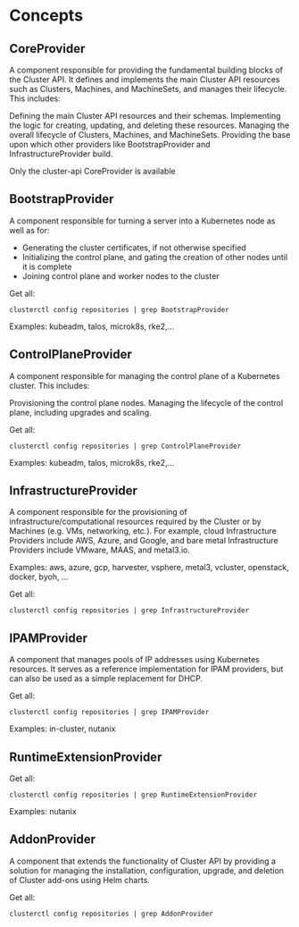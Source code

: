# Concepts

## CoreProvider

A component responsible for providing the fundamental building blocks of the Cluster API. It defines and implements the main Cluster API resources such as Clusters, Machines, and MachineSets, and manages their lifecycle. This includes:

Defining the main Cluster API resources and their schemas.
Implementing the logic for creating, updating, and deleting these resources.
Managing the overall lifecycle of Clusters, Machines, and MachineSets.
Providing the base upon which other providers like BootstrapProvider and InfrastructureProvider build.

Only the cluster-api CoreProvider is available

## BootstrapProvider

A component responsible for turning a server into a Kubernetes node as well as for:

- Generating the cluster certificates, if not otherwise specified
- Initializing the control plane, and gating the creation of other nodes until it is complete
- Joining control plane and worker nodes to the cluster

Get all:

```shell
clusterctl config repositories | grep BootstrapProvider
```

Examples: kubeadm, talos, microk8s, rke2,...

## ControlPlaneProvider

A component responsible for managing the control plane of a Kubernetes cluster. This includes:

Provisioning the control plane nodes.
Managing the lifecycle of the control plane, including upgrades and scaling.

Get all:

```shell
clusterctl config repositories | grep ControlPlaneProvider
```

Examples: kubeadm, talos, microk8s, rke2,...

## InfrastructureProvider

A component responsible for the provisioning of infrastructure/computational resources required by the Cluster or by Machines (e.g. VMs, networking, etc.). For example, cloud Infrastructure Providers include AWS, Azure, and Google, and bare metal Infrastructure Providers include VMware, MAAS, and metal3.io.

Examples: aws, azure, gcp, harvester, vsphere, metal3, vcluster, openstack, docker, byoh, ...

Get all:

```shell
clusterctl config repositories | grep InfrastructureProvider
```

## IPAMProvider

A component that manages pools of IP addresses using Kubernetes resources. It serves as a reference implementation for IPAM providers, but can also be used as a simple replacement for DHCP.

Get all:

```shell
clusterctl config repositories | grep IPAMProvider
```

Examples: in-cluster, nutanix

## RuntimeExtensionProvider

Get all:

```shell
clusterctl config repositories | grep RuntimeExtensionProvider
```

Examples: nutanix

## AddonProvider

A component that extends the functionality of Cluster API by providing a solution for managing the installation, configuration, upgrade, and deletion of Cluster add-ons using Helm charts.

Get all:

```shell
clusterctl config repositories | grep AddonProvider
```

